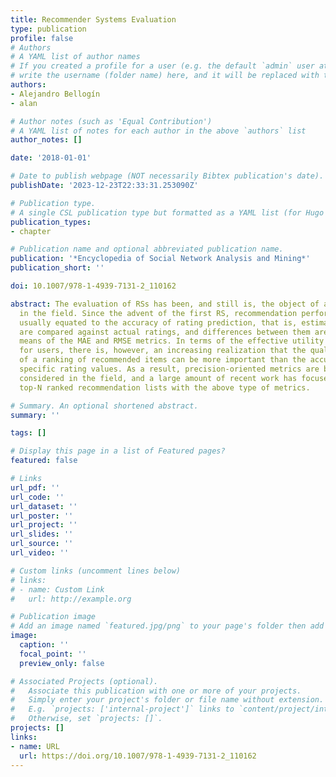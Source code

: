 ```yaml
---
title: Recommender Systems Evaluation
type: publication 
profile: false
# Authors
# A YAML list of author names
# If you created a profile for a user (e.g. the default `admin` user at `content/authors/admin/`), 
# write the username (folder name) here, and it will be replaced with their full name and linked to their profile.
authors:
- Alejandro Bellogín
- alan

# Author notes (such as 'Equal Contribution')
# A YAML list of notes for each author in the above `authors` list
author_notes: []

date: '2018-01-01'

# Date to publish webpage (NOT necessarily Bibtex publication's date).
publishDate: '2023-12-23T22:33:31.253090Z'

# Publication type.
# A single CSL publication type but formatted as a YAML list (for Hugo requirements).
publication_types:
- chapter

# Publication name and optional abbreviated publication name.
publication: '*Encyclopedia of Social Network Analysis and Mining*'
publication_short: ''

doi: 10.1007/978-1-4939-7131-2_110162

abstract: The evaluation of RSs has been, and still is, the object of active research
  in the field. Since the advent of the first RS, recommendation performance has been
  usually equated to the accuracy of rating prediction, that is, estimated ratings
  are compared against actual ratings, and differences between them are computed by
  means of the MAE and RMSE metrics. In terms of the effective utility of recommendations
  for users, there is, however, an increasing realization that the quality (precision)
  of a ranking of recommended items can be more important than the accuracy in predicting
  specific rating values. As a result, precision-oriented metrics are being increasingly
  considered in the field, and a large amount of recent work has focused on evaluating
  top-N ranked recommendation lists with the above type of metrics.

# Summary. An optional shortened abstract.
summary: ''

tags: []

# Display this page in a list of Featured pages?
featured: false

# Links
url_pdf: ''
url_code: ''
url_dataset: ''
url_poster: ''
url_project: ''
url_slides: ''
url_source: ''
url_video: ''

# Custom links (uncomment lines below)
# links:
# - name: Custom Link
#   url: http://example.org

# Publication image
# Add an image named `featured.jpg/png` to your page's folder then add a caption below.
image:
  caption: ''
  focal_point: ''
  preview_only: false

# Associated Projects (optional).
#   Associate this publication with one or more of your projects.
#   Simply enter your project's folder or file name without extension.
#   E.g. `projects: ['internal-project']` links to `content/project/internal-project/index.md`.
#   Otherwise, set `projects: []`.
projects: []
links:
- name: URL
  url: https://doi.org/10.1007/978-1-4939-7131-2_110162
---
```



